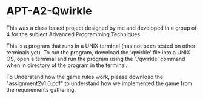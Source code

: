 # APT-A2-Qwirkle

This was a class based project designed by me and developed in a group of 4 for the subject Advanced Programming Techniques.

This is a program that runs in a UNIX terminal (has not been tested on other terminals yet). To run the program, download the 'qwirkle' file into a UNIX OS, open a terminal and run the program using the './qwirkle' command when in directory of the program in the terminal.


To Understand how the game rules work, please download the "assignment2v1.0.pdf" to understand how we implemented the game from the requirements gathering.
